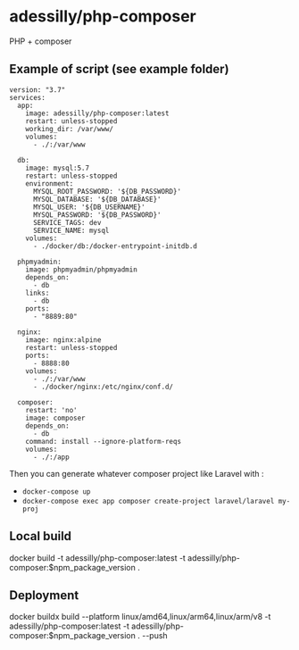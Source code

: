 # adessilly/php-composer
PHP + composer

## Example of script (see example folder)

````
version: "3.7"
services:
  app:
    image: adessilly/php-composer:latest
    restart: unless-stopped
    working_dir: /var/www/
    volumes:
      - ./:/var/www

  db:
    image: mysql:5.7
    restart: unless-stopped
    environment:
      MYSQL_ROOT_PASSWORD: '${DB_PASSWORD}'
      MYSQL_DATABASE: '${DB_DATABASE}'
      MYSQL_USER: '${DB_USERNAME}'
      MYSQL_PASSWORD: '${DB_PASSWORD}'
      SERVICE_TAGS: dev
      SERVICE_NAME: mysql
    volumes:
      - ./docker/db:/docker-entrypoint-initdb.d

  phpmyadmin:
    image: phpmyadmin/phpmyadmin
    depends_on:
      - db
    links:
      - db
    ports:
      - "8889:80"

  nginx:
    image: nginx:alpine
    restart: unless-stopped
    ports:
      - 8888:80
    volumes:
      - ./:/var/www
      - ./docker/nginx:/etc/nginx/conf.d/

  composer:
    restart: 'no'
    image: composer
    depends_on:
      - db
    command: install --ignore-platform-reqs
    volumes:
      - ./:/app
  ````
  
Then you can generate whatever composer project like Laravel with :
- `docker-compose up`
- `docker-compose exec app composer create-project laravel/laravel my-proj`

## Local build
docker build -t adessilly/php-composer:latest -t adessilly/php-composer:$npm_package_version .

## Deployment
docker buildx build --platform linux/amd64,linux/arm64,linux/arm/v8 -t adessilly/php-composer:latest -t adessilly/php-composer:$npm_package_version . --push